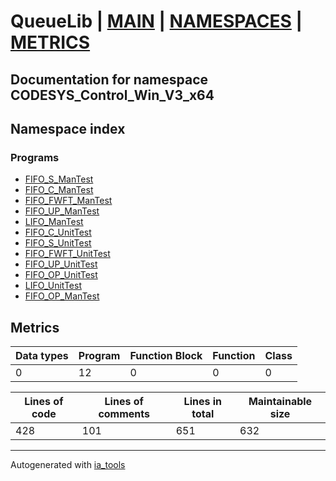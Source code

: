 # QueueLib | [MAIN] | [NAMESPACES] | [METRICS]  

## Documentation for namespace CODESYS_Control_Win_V3_x64  

## Namespace index  


### Programs  

- [FIFO_S_ManTest](prg/FIFO_S_ManTest.md)  
- [FIFO_C_ManTest](prg/FIFO_C_ManTest.md)  
- [FIFO_FWFT_ManTest](prg/FIFO_FWFT_ManTest.md)  
- [FIFO_UP_ManTest](prg/FIFO_UP_ManTest.md)  
- [LIFO_ManTest](prg/LIFO_ManTest.md)  
- [FIFO_C_UnitTest](prg/FIFO_C_UnitTest.md)  
- [FIFO_S_UnitTest](prg/FIFO_S_UnitTest.md)  
- [FIFO_FWFT_UnitTest](prg/FIFO_FWFT_UnitTest.md)  
- [FIFO_UP_UnitTest](prg/FIFO_UP_UnitTest.md)  
- [FIFO_OP_UnitTest](prg/FIFO_OP_UnitTest.md)  
- [LIFO_UnitTest](prg/LIFO_UnitTest.md)  
- [FIFO_OP_ManTest](prg/FIFO_OP_ManTest.md)  





## Metrics  

| Data types | Program | Function Block | Function | Class |
| ---------- | ------- | -------------- | -------- | ----- |
 0 | 12 | 0 | 0 | 0 |

| Lines of code | Lines of comments | Lines in total | Maintainable size |
| ------------- | ----------------- | -------------- | ----------------- |
| 428 |101 |651 | 632 |

 ---
Autogenerated with [ia_tools](https://github.com/tkucic/ia_tools)  

[MAIN]: ../../../index.md
[NAMESPACES]: ../nsList.md
[METRICS]: ../../metrics.md

